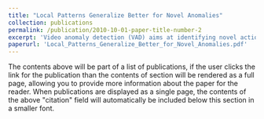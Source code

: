 ```yaml
---
title: "Local Patterns Generalize Better for Novel Anomalies" 
collection: publications
permalink: /publication/2010-10-01-paper-title-number-2
excerpt: 'Video anomaly detection (VAD) aims at identifying novel actions or events which are unseen during training. Existing mainstream VAD techniques focus on the global patterns of events and cannot properly generalize to novel samples. In this paper, we propose a framework to identify the spatial local patterns which generalize to novel samples and model the dynamics of local patterns. In spatial part of the framework, the capability of extracting local patterns is gained from image-text contrastive learning with Image-Text Alignment Module (ITAM). To detect different types of anomalies, a two-branch framework is proposed for representing the local patterns in both actions and appearances. In temporal part of the framework, a State Machine Module (SMM) is proposed to model the dynamics of local patterns by decomposing their temporal variations into motion components. Different dynamics are represented with different weighted sums of a fixed set of motion components. The video sequences with either novel spatial distributions of local patterns or distinctive dynamics of local patterns are deemed as anomalies. Extensive experiments on popular benchmark datasets demonstrate that state-of-the-art performance can be achieved.' 
paperurl: 'Local_Patterns_Generalize_Better_for_Novel_Anomalies.pdf'
---
```


The contents above will be part of a list of publications, if the user clicks the link for the publication than the contents of section will be rendered as a full page, allowing you to provide more information about the paper for the reader. When publications are displayed as a single page, the contents of the above "citation" field will automatically be included below this section in a smaller font.
